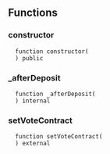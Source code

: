 


## Functions
### constructor
```solidity
  function constructor(
  ) public
```




### _afterDeposit
```solidity
  function _afterDeposit(
  ) internal
```




### setVoteContract
```solidity
  function setVoteContract(
  ) external
```




